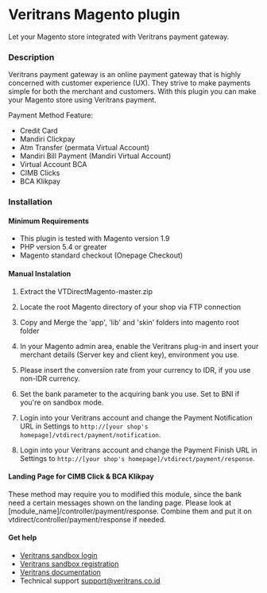 Veritrans Magento plugin
=========================

Let your Magento store integrated with Veritrans payment gateway.

### Description

Veritrans payment gateway is an online payment gateway that is highly concerned with customer experience (UX). They strive to make payments simple for both the merchant and customers. With this plugin you can make your Magento store using Veritrans payment.

Payment Method Feature:

- Credit Card
- Mandiri Clickpay
- Atm Transfer (permata Virtual Account)
- Mandiri Bill Payment (Mandiri Virtual Account)
- Virtual Account BCA
- CIMB Clicks
- BCA Klikpay

### Installation

#### Minimum Requirements

* This plugin is tested with Magento version 1.9
* PHP version 5.4 or greater
* Magento standard checkout (Onepage Checkout)

#### Manual Instalation

1. Extract the VTDirectMagento-master.zip 

2. Locate the root Magento directory of your shop via FTP connection

3. Copy and Merge the 'app', 'lib' and 'skin' folders into magento root folder

4. In your Magento admin area, enable the Veritrans plug-in and insert your merchant details (Server key and client key), environment you use.

5. Please insert the conversion rate from your currency to IDR, if you use non-IDR currency.

6. Set the bank parameter to the acquiring bank you use. Set to BNI if you're on sandbox mode.
                
6. Login into your Veritrans account and change the Payment Notification URL in Settings to `http://[your shop's homepage]/vtdirect/payment/notification`.

7. Login into your Veritrans account and change the Payment Finish URL in Settings to `http://[your shop's homepage]/vtdirect/payment/response`.

#### Landing Page for CIMB Click & BCA Klikpay
These method may require you to modified this module, since the bank need a certain messages shown on the landing page. Please look at [module_name]/controller/payment/response. Combine them and put it on vtdirect/controller/payment/response if needed. 

#### Get help

* [Veritrans sandbox login](https://my.sandbox.veritrans.co.id/)
* [Veritrans sandbox registration](https://my.sandbox.veritrans.co.id/register)
* [Veritrans documentation](http://docs.veritrans.co.id)
* Technical support [support@veritrans.co.id](mailto:support@veritrans.co.id)

